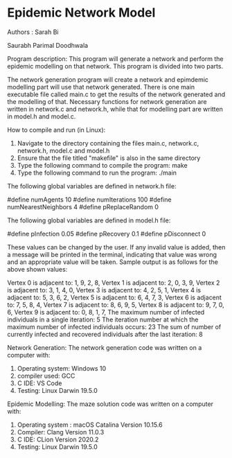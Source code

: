 # Epidemic Network Model

Authors :
Sarah Bi

Saurabh Parimal Doodhwala 

Program description:
This program will generate a network and perform the epidemic modelling on that network. This program is divided into two parts. 

The network generation program will create a network and epimdemic modelling part will use that network generated. There is one main executable file called main.c to get the results of the network generated and the modelling of that. Necessary functions for network generation are written in network.c and network.h, while that for modelling part are written in model.h and model.c.

How to compile and run (in Linux): 
1. Navigate to the directory containing the files main.c, network.c, network.h, model.c and model.h 
2. Ensure that the file titled "makefile" is also in the same directory
3. Type the following command to compile the program: make
4. Type the following command to run the program: ./main

The following global variables are defined in network.h file:

#define numAgents 10
#define numIterations 100
#define numNearestNeighbors 4
#define pReplaceRandom 0

The following global variables are defined in model.h file:

#define pInfection 0.05
#define pRecovery 0.1
#define pDisconnect 0

These values can be changed by the user. If any invalid value is added, then a message will be printed in the terminal, indicating that value was wrong and an appropriate value will be taken. Sample output is as follows for the above shown values:

Vertex 0 is adjacent to:        1, 9, 2, 8, 
Vertex 1 is adjacent to:        2, 0, 3, 9, 
Vertex 2 is adjacent to:        3, 1, 4, 0, 
Vertex 3 is adjacent to:        4, 2, 5, 1, 
Vertex 4 is adjacent to:        5, 3, 6, 2, 
Vertex 5 is adjacent to:        6, 4, 7, 3, 
Vertex 6 is adjacent to:        7, 5, 8, 4, 
Vertex 7 is adjacent to:        8, 6, 9, 5, 
Vertex 8 is adjacent to:        9, 7, 0, 6, 
Vertex 9 is adjacent to:        0, 8, 1, 7, 
The maximum number of infected individuals in a single iteration: 5
The iteration number at which the maximum number of infected individuals occurs: 23
The sum of number of currently infected and recovered individuals after the last iteration: 8



Network Generation:
The network generation code was written on a computer with: 
1) Operating system: Windows 10
2) compiler used: GCC
3) C IDE: VS Code
4) Testing: Linux Darwin 19.5.0



Epidemic Modelling:
The maze solution code was written on a computer with: 
1) Operating system : macOS Catalina Version 10.15.6
2) Compiler: Clang Version 11.0.3
3) C IDE: CLion Version 2020.2 
4) Testing: Linux Darwin 19.5.0
